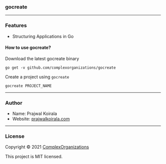 ### gocreate

---
### Features
- Structuring Applications in Go

#### How to use gocreate?
Download the latest gocreate binary
```
go get -v github.com/complexorganizations/gocreate  
```
Create a project using `gocreate`
```
gocreate PROJECT_NAME
```

---
### Author

* Name: Prajwal Koirala
* Website: [prajwalkoirala.com](https://www.prajwalkoirala.com)

---
### License

Copyright © 2021 [ComplexOrganizations](https://github.com/complexorganizations)

This project is MIT licensed.
